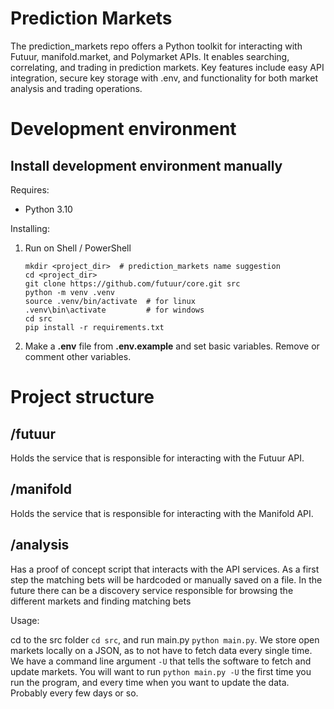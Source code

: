 # Prediction Markets
The prediction_markets repo offers a Python toolkit for interacting with Futuur, manifold.market, and Polymarket APIs. It enables searching, correlating, and trading in prediction markets. Key features include easy API integration, secure key storage with .env, and functionality for both market analysis and trading operations.


# Development environment
## Install development environment manually

Requires:
- Python 3.10

Installing:
1.  Run on Shell / PowerShell
    ```
    mkdir <project_dir>  # prediction_markets name suggestion
    cd <project_dir>
    git clone https://github.com/futuur/core.git src
    python -m venv .venv
    source .venv/bin/activate  # for linux
    .venv\bin\activate         # for windows
    cd src
    pip install -r requirements.txt

2. Make a **.env** file from **.env.example** and set basic variables. Remove or comment other variables.

# Project structure

## /futuur

Holds the service that is responsible for interacting with the Futuur API.

## /manifold

Holds the service that is responsible for interacting with the Manifold API.

## /analysis

Has a proof of concept script that interacts with the API services. As a first step the matching bets will be hardcoded or manually saved on a file. In the future there can be a discovery service responsible for browsing the different markets and finding matching bets

Usage:

cd to the src folder `cd src`, and run main.py `python main.py`. We store open markets locally on a JSON, as to not have to fetch data every single time. We have a command line argument `-U` that tells the software to fetch and update markets. You will want to run `python main.py -U` the first time you run the program, and every time when you want to update the data. Probably every few days or so.